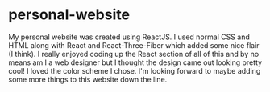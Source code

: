 # personal-website
My personal website was created using ReactJS. I used normal CSS and HTML along with React and React-Three-Fiber which added some nice flair (I think). I really enjoyed
coding up the React section of all of this and by no means am I a web designer but I thought the design came out looking pretty cool! I loved the color scheme I chose. 
I'm looking forward to maybe adding some more things to this website down the line. 
